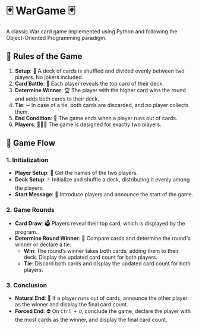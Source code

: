 # 🃏 WarGame 🃏

A classic War card game implemented using Python and following the Object-Oriented Programming paradigm.

## 📜 Rules of the Game

1. **Setup**: 🎴 A deck of cards is shuffled and divided evenly between two players. No jokers included.
2. **Card Battle**: 🤺 Each player reveals the top card of their deck.
3. **Determine Winner**: 🏆 The player with the higher card wins the round and adds both cards to their deck.
4. **Tie**: ➖ In case of a tie, both cards are discarded, and no player collects them.
5. **End Condition**: 🏁 The game ends when a player runs out of cards.
6. **Players**: 🧑‍🤝‍🧑 The game is designed for exactly two players.

## 🔄 Game Flow

### 1. Initialization
- **Player Setup**: 👥 Get the names of the two players.
- **Deck Setup**: 🃏 Initialize and shuffle a deck, distributing it evenly among the players.
- **Start Message**: 🚦 Introduce players and announce the start of the game.

### 2. Game Rounds
- **Card Draw**: 🗳️ Players reveal their top card, which is displayed by the program.
- **Determine Round Winner**: 🥇 Compare cards and determine the round's winner or declare a tie:
  - **Win**: The round’s winner takes both cards, adding them to their deck. Display the updated card count for both players.
  - **Tie**: Discard both cards and display the updated card count for both players.

### 3. Conclusion
- **Natural End**: 🏅 If a player runs out of cards, announce the other player as the winner and display the final card count.
- **Forced End**: ⛔ On `Ctrl + D`, conclude the game, declare the player with the most cards as the winner, and display the final card count.





